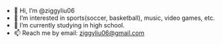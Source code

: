 - 👋 Hi, I’m @ziggyliu06
- 👀 I’m interested in sports(soccer, basketball), music, video games, etc.
- 🌱 I’m currently studying in high school.
- 📫 Reach me by email: ziggyliu06@gmail.com

<!---
ziggyliu06/ziggyliu06 is a ✨ special ✨ repository because its `README.md` (this file) appears on your GitHub profile.
You can click the Preview link to take a look at your changes.
--->
